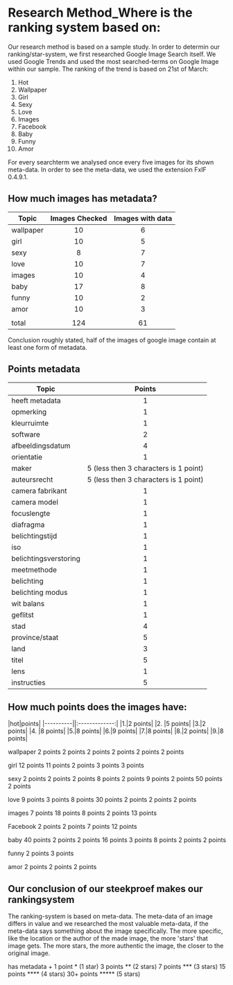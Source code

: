 # Research Method_Where is the ranking system based on:

Our research method is based on a sample study. In order to determin our ranking/star-system, we first researched Google Image Search itself. We used Google Trends and used the most searched-terms on Google Image within our sample. The ranking of the trend is based on 21st of March:

1.	Hot
2.	Wallpaper
3.	Girl
4.	Sexy
5.	Love
6.	Images
7.	Facebook
8.	Baby
9.	Funny
10.	Amor

For every searchterm we analysed once every five images for its shown meta-data. In order to see the meta-data, we used the extension FxIF 0.4.9.1.

## How much images has metadata?
|Topic     |Images Checked |Images with data |
|----------|:-------------:|:----------------:|
| wallpaper|  10 | 6 |
| girl |    10   |   5 |
| sexy | 8 |    7 |
| love | 10 | 7
| images | 10 | 4 |
| baby | 17 | 8 |
| funny | 10 | 2 |
| amor | 10 | 3 |
||||
| total | 124 | 61 |

Conclusion roughly stated, half of the images of google image contain at least one form of metadata.


## Points metadata
|Topic     |Points|
|----------|:-------------:|
|heeft metadata	 |    1 |
| opmerking		  |       1 |
| kleurruimte		|       1 |
| software		  |       2 |
| afbeeldingsdatum	|   4 |
| orientatie		|       1|
|maker			        |   5 (less then 3 characters is 1 point)
| auteursrecht		    | 5 (less then 3 characters is 1 point)
|camera fabrikant	  | 1|
|camera model		|     1|
|focuslengte		  |     1|
|diafragma		    |     1|
|belichtingstijd		|   1|
|iso			      |       1|
|belichtingsverstoring | 1 |
| meetmethode		  |     1 |
| belichting		  |     1 |
| belichting modus	 |  1 |
| wit balans		|       1 |
| geflitst			 |      1 |
|stad			      |     4 |
|province/staat		 |  5|
|land			      |     3 |
|titel			     |      5|
|lens			    |       1 |
|instructies		   |    5|

## How much points does the images have:
|hot|points|
|----------||:-------------:|
|1.|2 points|
|2. |5 points|
|3.|2 points|
|4. |8 points|
|5.|8 points|
|6.|9 points|
|7.|8 points|
|8.|2 points|
|9.|8 points|

wallpaper
2 points
2 points
2 points
2 points
2 points
2 points

girl
12 points
11 points
2 points
3 points
3 points

sexy
2 points
2 points
2 points
8 points
2 points
9 points
2 points
50 points
2 points

love
9 points
3 points
8 points
30 points
2 points
2 points
2 points

images
7 points
18 points
8 points
2 points
13 points

Facebook
2 points
2 points
7 points
12 points

baby
40 points
2 points
2 points
16 points
3 points
8 points
2 points
2 points

funny
2 points
3 points

amor
2 points
2 points
2 points

## Our conclusion of our steekproef makes our rankingsystem
The ranking-system is based on meta-data. The meta-data of an image differs in value and we researched the most valuable meta-data, if the meta-data says something about the image specifically. The more specific, like the location or the author of the made image, the more 'stars' that image gets. The more stars, the more authentic the image, the closer to the original image.

has metadata + 1 point 	*	(1 star)
3 points			**	(2 stars)
7 points 			***	(3 stars)
15 points			****	(4 stars)
30+ points			*****	(5 stars)

